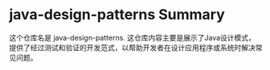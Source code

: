 # java-design-patterns Summary

这个仓库名是 java-design-patterns. 这仓库内容主要是展示了Java设计模式，提供了经过测试和验证的开发范式，以帮助开发者在设计应用程序或系统时解决常见问题。